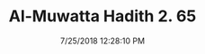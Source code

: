 ---
title        : "Al-Muwatta Hadith 2. 65"
date         : 7/25/2018 12:28:10 PM
draft        : false
type         : "hadith"
layout       : "hadith"
BookCode     : "AMH"
VolumeNumber : "2"
HadithNumber : "65"
categories  :  ["Purity - Wudu on Account of Touching the Genitals"]
---
